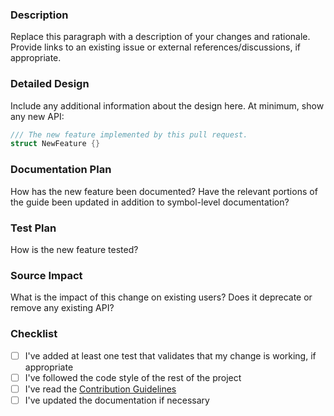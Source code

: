 <!--
Thanks for contributing to the Swift Gyb!

Before you submit your request, please replace each paragraph
below with the relevant details, and complete the steps in the
checklist by placing an 'x' in each box:

- [x] I've completed this task
- [ ] This task isn't completed
-->

### Description
Replace this paragraph with a description of your changes and rationale. Provide links to an existing issue or external references/discussions, if appropriate.

### Detailed Design
Include any additional information about the design here. At minimum, show any new API:

```swift
/// The new feature implemented by this pull request.
struct NewFeature {}
```

### Documentation Plan
How has the new feature been documented? Have the relevant portions of the guide been updated in addition to symbol-level documentation?

### Test Plan
How is the new feature tested?

### Source Impact
What is the impact of this change on existing users? Does it deprecate or remove any existing API?

### Checklist
- [ ] I've added at least one test that validates that my change is working, if appropriate
- [ ] I've followed the code style of the rest of the project
- [ ] I've read the [Contribution Guidelines](https://github.com/swift-library/swift-gyb/blob/main/CONTRIBUTING.md)
- [ ] I've updated the documentation if necessary
